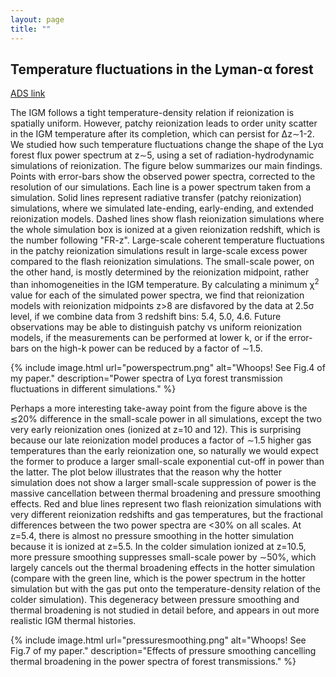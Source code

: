 ```yaml
---
layout: page
title: ""
---
```


## Temperature fluctuations in the Lyman-&alpha; forest

[ADS link](https://ui.adsabs.harvard.edu/abs/2019MNRAS.490.3177W/abstract)

The IGM follows a tight temperature-density relation if reionization is spatially uniform. However, patchy reionization leads to order unity scatter in the IGM temperature after its completion, which can persist for &Delta;z&sim;1-2. We studied how such temperature fluctuations change the shape of the Ly&alpha; forest flux power spectrum at z&sim;5, using a set of radiation-hydrodynamic simulations of reionization. The figure below summarizes our main findings. Points with error-bars show the observed power spectra, corrected to the resolution of our simulations. Each line is a power spectrum taken from a simulation. Solid lines represent radiative transfer (patchy reionization) simulations, where we simulated late-ending, early-ending, and extended reionization models. Dashed lines show flash reionization simulations where the whole simulation box is ionized at a given reionization redshift, which is the number following "FR-z". Large-scale coherent temperature fluctuations in the patchy reionization simulations result in large-scale excess power compared to the flash reionization simulations. The small-scale power, on the other hand, is mostly determined by the reionization midpoint, rather than inhomogeneities in the IGM temperature. By calculating a minimum &chi;<sup>2</sup> value for each of the simulated power spectra, we find that reionization models with reionization midpoints z>8 are disfavored by the data at 2.5&sigma; level, if we combine data from 3 redshift bins: 5.4, 5.0, 4.6. Future observations may be able to distinguish patchy vs uniform reionization models, if the measurements can be performed at lower k, or if the error-bars on the high-k power can be reduced by a factor of &sim;1.5.

{% include image.html url="powerspectrum.png" alt="Whoops! See Fig.4 of my paper." description="Power spectra of Ly&alpha; forest transmission fluctuations in different simulations." %}

Perhaps a more interesting take-away point from the figure above is the &#8818;20% difference in the small-scale power in all simulations, except the two very early reionization ones (ionized at z=10 and 12). This is surprising because our late reionization model produces a factor of &sim;1.5 higher gas temperatures than the early reionization one, so naturally we would expect the former to produce a larger small-scale exponential cut-off in power than the latter. The plot below illustrates that the reason why the hotter simulation does not show a larger small-scale suppression of power is the massive cancellation between thermal broadening and pressure smoothing effects. Red and blue lines represent two flash reionization simulations with very different reionization redshifts and gas temperatures, but the fractional differences between the two power spectra are &lt;30% on all scales. At z=5.4, there is almost no pressure smoothing in the hotter simulation because it is ionized at z=5.5. In the colder simulation ionized at z=10.5, more pressure smoothing suppresses small-scale power by &sim;50%, which largely cancels out the thermal broadening effects in the hotter simulation (compare with the green line, which is the power spectrum in the hotter simulation but with the gas put onto the temperature-density relation of the colder simulation). This degeneracy between pressure smoothing and thermal broadening is not studied in detail before, and appears in out more realistic IGM thermal histories.

{% include image.html url="pressuresmoothing.png" alt="Whoops! See Fig.7 of my paper." description="Effects of pressure smoothing cancelling thermal broadening in the power spectra of forest transmissions." %}

